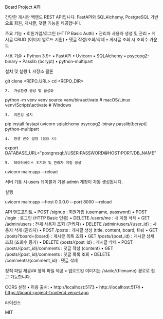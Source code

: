 Board Project API

간단한 게시판 백엔드 REST API입니다. FastAPI와 SQLAlchemy, PostgreSQL 기반으로 회원, 게시글, 댓글 기능을 제공합니다.

주요 기능
	•	회원가입/로그인 (HTTP Basic Auth)
	•	관리자 사용자 생성 및 관리
	•	게시글 CRUD (이미지 업로드 지원)
	•	댓글 작성/조회/삭제
	•	게시글 조회 시 조회수 카운트

사용 기술
	•	Python 3.9+
	•	FastAPI
	•	Uvicorn
	•	SQLAlchemy
	•	psycopg2-binary
	•	Passlib (bcrypt)
	•	python-multipart

설치 및 실행
	1.	저장소 클론

git clone <REPO_URL>
cd <REPO_DIR>


	2.	가상환경 생성 및 활성화

python -m venv venv
source venv/bin/activate   # macOS/Linux
venv\\Scripts\\activate  # Windows


	3.	의존성 설치

pip install fastapi uvicorn sqlalchemy psycopg2-binary passlib[bcrypt] python-multipart


	4.	환경 변수 설정 (필요 시)

export DATABASE_URL="postgresql://USER:PASSWORD@HOST:PORT/DB_NAME"


	5.	데이터베이스 초기화 및 관리자 계정 생성

uvicorn main:app --reload

서버 기동 시 users 테이블과 기본 admin 계정이 자동 생성됩니다.

실행

uvicorn main:app --host 0.0.0.0 --port 8000 --reload

API 엔드포인트
	•	POST /signup : 회원가입 (username, password)
	•	POST /login : 로그인 (HTTP Basic 인증)
	•	DELETE /users/me : 내 계정 삭제
	•	GET /admin/users : 전체 사용자 조회 (관리자)
	•	DELETE /admin/users/{user_id} : 사용자 삭제 (관리자)
	•	POST /posts : 게시글 생성 (title, content, board, file)
	•	GET /posts?board={board} : 게시글 목록 조회
	•	GET /posts/{post_id} : 게시글 상세 조회 (조회수 증가)
	•	DELETE /posts/{post_id} : 게시글 삭제
	•	POST /posts/{post_id}/comments : 댓글 작성 (content)
	•	GET /posts/{post_id}/comments : 댓글 목록 조회
	•	DELETE /comments/{comment_id} : 댓글 삭제

정적 파일 제공## 정적 파일 제공
	•	업로드된 이미지는 /static/{filename} 경로로 접근 가능합니다.

CORS 설정
	•	허용 출처:
	•	http://localhost:5173
	•	http://localhost:5174
	•	https://board-project-frontend.vercel.app

라이선스

MIT
